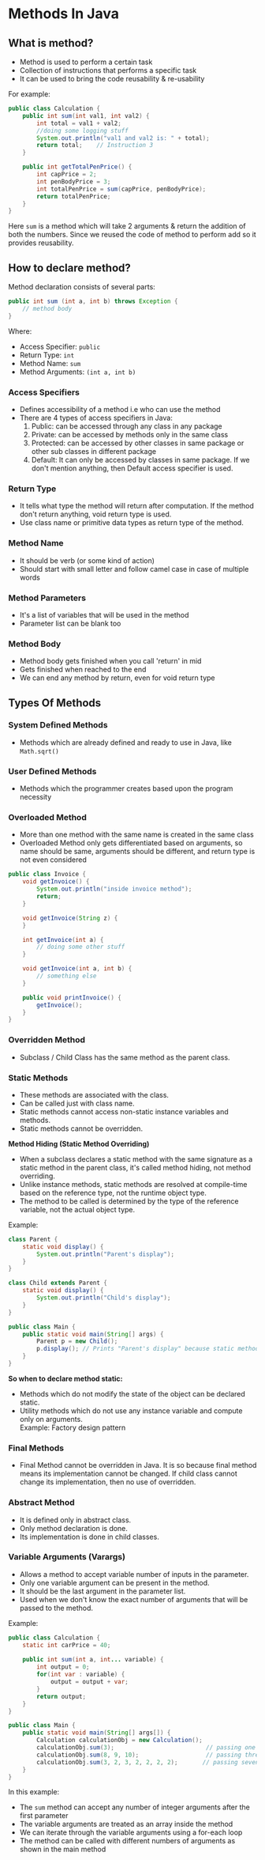 # Methods In Java

## What is method?
- Method is used to perform a certain task
- Collection of instructions that performs a specific task
- It can be used to bring the code reusability & re-usability

For example:
```java
public class Calculation {
    public int sum(int val1, int val2) {
        int total = val1 + val2;
        //doing some logging stuff
        System.out.println("val1 and val2 is: " + total);
        return total;    // Instruction 3
    }

    public int getTotalPenPrice() {
        int capPrice = 2;
        int penBodyPrice = 3;
        int totalPenPrice = sum(capPrice, penBodyPrice);
        return totalPenPrice;
    }
}
```

Here `sum` is a method which will take 2 arguments & return the addition of both the numbers. Since we reused the code of method to perform add so it provides reusability.

## How to declare method?

Method declaration consists of several parts:
```java
public int sum (int a, int b) throws Exception {
    // method body
}
```

Where:
- Access Specifier: `public`
- Return Type: `int`
- Method Name: `sum`
- Method Arguments: `(int a, int b)`

### Access Specifiers
- Defines accessibility of a method i.e who can use the method
- There are 4 types of access specifiers in Java:
  1) Public: can be accessed through any class in any package
  2) Private: can be accessed by methods only in the same class
  3) Protected: can be accessed by other classes in same package or other sub classes in different package
  4) Default: It can only be accessed by classes in same package. If we don't mention anything, then Default access specifier is used.

### Return Type
- It tells what type the method will return after computation. If the method don't return anything, void return type is used.
- Use class name or primitive data types as return type of the method.

### Method Name
- It should be verb (or some kind of action)
- Should start with small letter and follow camel case in case of multiple words

### Method Parameters
- It's a list of variables that will be used in the method
- Parameter list can be blank too

### Method Body
- Method body gets finished when you call 'return' in mid
- Gets finished when reached to the end
- We can end any method by return, even for void return type


## Types Of Methods

### System Defined Methods
- Methods which are already defined and ready to use in Java, like `Math.sqrt()`

### User Defined Methods
- Methods which the programmer creates based upon the program necessity

### Overloaded Method
- More than one method with the same name is created in the same class
- Overloaded Method only gets differentiated based on arguments, so name should be same, arguments should be different, and return type is not even considered

```java
public class Invoice {
    void getInvoice() {
        System.out.println("inside invoice method");
        return;
    }

    void getInvoice(String z) {
    }

    int getInvoice(int a) {
        // doing some other stuff
    }

    void getInvoice(int a, int b) {
        // something else
    }

    public void printInvoice() {
        getInvoice();
    }
}
```

### Overridden Method
- Subclass / Child Class has the same method as the parent class.

### Static Methods
- These methods are associated with the class.
- Can be called just with class name.
- Static methods cannot access non-static instance variables and methods.
- Static methods cannot be overridden.

**Method Hiding (Static Method Overriding)**
- When a subclass declares a static method with the same signature as a static method in the parent class, it's called method hiding, not method overriding.
- Unlike instance methods, static methods are resolved at compile-time based on the reference type, not the runtime object type.
- The method to be called is determined by the type of the reference variable, not the actual object type.

Example:
```java
class Parent {
    static void display() {
        System.out.println("Parent's display");
    }
}

class Child extends Parent {
    static void display() {
        System.out.println("Child's display");
    }
}

public class Main {
    public static void main(String[] args) {
        Parent p = new Child();
        p.display(); // Prints "Parent's display" because static methods are resolved at compile-time
    }
}
```

**So when to declare method static:**
- Methods which do not modify the state of the object can be declared static.
- Utility methods which do not use any instance variable and compute only on arguments.  
  Example: Factory design pattern

### Final Methods
- Final Method cannot be overridden in Java. It is so because final method means its implementation cannot be changed. If child class cannot change its implementation, then no use of overridden.

### Abstract Method
- It is defined only in abstract class.
- Only method declaration is done.
- Its implementation is done in child classes.

### Variable Arguments (Varargs)
- Allows a method to accept variable number of inputs in the parameter.
- Only one variable argument can be present in the method.
- It should be the last argument in the parameter list.
- Used when we don't know the exact number of arguments that will be passed to the method.

Example:
```java
public class Calculation {
    static int carPrice = 40;
    
    public int sum(int a, int... variable) {
        int output = 0;
        for(int var : variable) {
            output = output + var;
        }
        return output;
    }
}

public class Main {
    public static void main(String[] args[]) {
        Calculation calculationObj = new Calculation();
        calculationObj.sum(3);                          // passing one argument
        calculationObj.sum(8, 9, 10);                   // passing three arguments
        calculationObj.sum(3, 2, 3, 2, 2, 2, 2);       // passing seven arguments
    }
}
```

In this example:
- The `sum` method can accept any number of integer arguments after the first parameter
- The variable arguments are treated as an array inside the method
- We can iterate through the variable arguments using a for-each loop
- The method can be called with different numbers of arguments as shown in the main method
